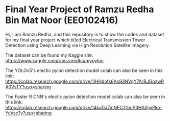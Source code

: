 # Final Year Project of Ramzu Redha Bin Mat Noor (EE0102416)

Hi, I am Ramzu Redha, and this repository is to show the codes and dataset for my final year project which titled Electrical Transmission Tower Detection using Deep Learning via High Resolution Satellite Imagery.

The dataset can be found my Kaggle site: https://www.kaggle.com/ramzuredha/mypylon


The YOLOv5's electic pylon detection model colab can also be seen in this link:
https://colab.research.google.com/drive/1IHHdofs6As93NVqY7ArBJGozwPA0VsTY?usp=sharing

The Faster R CNN's electic pylon detection model colab can also be seen in this link:
https://colab.research.google.com/drive/14kaDJ7mNFC7GmP3HA0jyiPko-YcVscTv?usp=sharing
